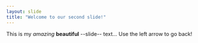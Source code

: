 ```yaml
---
layout: slide
title: "Welcome to our second slide!"
---
```

This is my *amazing* **beautiful** --slide-- text... 
Use the left arrow to go back!
